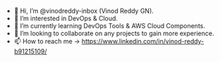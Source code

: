 - 👋 Hi, I’m @vinodreddy-inbox (Vinod Reddy GN).
- 👀 I’m interested in DevOps & Cloud.
- 🌱 I’m currently learning DevOps Tools & AWS Cloud Components.
- 💞️ I’m looking to collaborate on any projects to gain more experience.
- 📫 How to reach me -> https://www.linkedin.com/in/vinod-reddy-b91215109/

<!---
vinodreddy-inbox/vinodreddy-inbox is a ✨ special ✨ repository because its `README.md` (this file) appears on your GitHub profile.
You can click the Preview link to take a look at your changes.
--->
